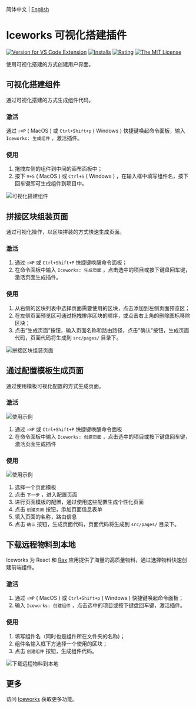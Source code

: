 简体中文 | [English](https://github.com/ice-lab/iceworks/blob/master/extensions/iceworks-ui-builder/README.md)

# Iceworks 可视化搭建插件

[![Version for VS Code Extension](https://vsmarketplacebadge.apphb.com/version-short/iceworks-team.iceworks-ui-builder.svg?logo=visual-studio-code)](https://marketplace.visualstudio.com/items?itemName=iceworks-team.iceworks-ui-builder)
[![Installs](https://vsmarketplacebadge.apphb.com/installs-short/iceworks-team.iceworks-ui-builder.svg)](https://marketplace.visualstudio.com/items?itemName=iceworks-team.iceworks-ui-builder)
[![Rating](https://vsmarketplacebadge.apphb.com/rating-short/iceworks-team.iceworks-ui-builder.svg)](https://marketplace.visualstudio.com/items?itemName=iceworks-team.iceworks-ui-builder)
[![The MIT License](https://img.shields.io/badge/license-MIT-blue.svg)](http://opensource.org/licenses/MIT)

使用可视化搭建的方式创建用户界面。

## 可视化搭建组件

通过可视化搭建的方式生成组件代码。

### 激活

通过 `⇧⌘P` ( MacOS ) 或 `Ctrl+Shift+p` ( Windows ) 快捷键唤起命令面板，输入 `Iceworks: 生成组件` ，激活插件。

### 使用

1. 拖拽左侧的组件到中间的画布面板中；
2. 按下 `⌘+S` ( MacOS ) 或 `Ctrl+S` ( Windows ) ，在输入框中填写组件名，按下回车键即可生成组件到项目中。

![可视化搭建组件](https://img.alicdn.com/tfs/TB179prilFR4u4jSZFPXXanzFXa-1440-900.gif)

## 拼接区块组装页面

通过可视化操作，以区块拼装的方式快速生成页面。

### 激活

1. 通过 `⇧⌘P` 或 `Ctrl+Shift+P` 快捷键唤醒命令面板；
2. 在命令面板中输入 `Iceworks: 生成页面` ，点击选中的项目或按下键盘回车键，激活页面生成插件。

### 使用

1. 从右侧的区块列表中选择页面需要使用的区块，点击添加到左侧页面预览区；
2. 在左侧页面预览区可通过拖拽排序区块的顺序，或点击右上角的删除图标移除区块；
3. 点击“生成页面”按钮，输入页面名称和路由路径，点击"确认"按钮，生成页面代码，页面代码将生成到 `src/pages/` 目录下。

![拼接区块组装页面](https://img.alicdn.com/tfs/TB1ErOEjnM11u4jSZPxXXahcXXa-1440-900.gif)

## 通过配置模板生成页面

通过使用模板可视化配置的方式生成页面。

### 激活

![使用示例](https://user-images.githubusercontent.com/56879942/91519104-442b3c00-e924-11ea-93a3-e52bbc83f05d.gif)

1. 通过 `⇧⌘P` 或 `Ctrl+Shift+P` 快捷键唤醒命令面板
2. 在命令面板中输入 `Iceworks: 创建页面` ，点击选中的项目或按下键盘回车键，激活页面生成插件

### 使用

![使用示例](https://user-images.githubusercontent.com/56879942/91536902-08a26900-e948-11ea-9c80-41fe4387b48f.gif)

1. 选择一个页面模板
2. 点击 `下一步` ，进入配置页面
3. 进行页面模板的配置，通过使用这些配置生成个性化页面
4. 点击 `创建页面` 按钮，添加页面信息表单
5. 填入页面的名称，路由信息
6. 点击 `确认` 按钮，生成页面代码，页面代码将生成到 `src/pages/` 目录下。

## 下载远程物料到本地

Iceworks 为 React 和 [Rax](https://rax.js.org/) 应用提供了海量的高质量物料，通过选择物料快速创建前端组件。

### 激活

1. 通过 `⇧⌘P` ( MacOS ) 或 `Ctrl+Shift+p` ( Windows ) 快捷键唤起命令面板；
2. 输入 `Iceworks: 创建组件` ，点击选中的项目或按下键盘回车键，激活插件。

### 使用

1. 填写组件名（同时也是组件所在文件夹的名称)；
2. 组件名输入框下方选择一个使用的区块；
3. 点击 `创建组件` 按钮，生成组件代码。

![下载远程物料到本地](https://img.alicdn.com/tfs/TB1_UQvfiDsXe8jSZR0XXXK6FXa-1440-900.gif)

## 更多

访问 [Iceworks](https://marketplace.visualstudio.com/items?itemName=iceworks-team.iceworks) 获取更多功能。
